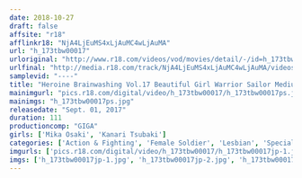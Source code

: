 ```yaml
---
date: 2018-10-27
draft: false
affsite: "r18"
afflinkr18: "NjA4LjEuMS4xLjAuMC4wLjAuMA"
url: "h_173tbw00017"
urloriginal: "http://www.r18.com/videos/vod/movies/detail/-/id=h_173tbw00017"
urlfinal: "http://media.r18.com/track/NjA4LjEuMS4xLjAuMC4wLjAuMA/videos/vod/movies/detail/-/id=h_173tbw00017"
samplevid: "----"
title: "Heroine Brainwashing Vol.17 Beautiful Girl Warrior Sailor Medium & Sailor Wizard"
mainimgurl: "pics.r18.com/digital/video/h_173tbw00017/h_173tbw00017ps.jpg"
mainimgs: "h_173tbw00017ps.jpg"
releasedate: "Sept. 01, 2017"
duration: 111
productioncomp: "GIGA"
girls: ['Mika Osaki', 'Kanari Tsubaki']
categories: ['Action & Fighting', 'Female Soldier', 'Lesbian', 'Special Effects', 'Hypnotism']
imgurls: ['pics.r18.com/digital/video/h_173tbw00017/h_173tbw00017jp-1.jpg', 'pics.r18.com/digital/video/h_173tbw00017/h_173tbw00017jp-2.jpg', 'pics.r18.com/digital/video/h_173tbw00017/h_173tbw00017jp-3.jpg', 'pics.r18.com/digital/video/h_173tbw00017/h_173tbw00017jp-4.jpg', 'pics.r18.com/digital/video/h_173tbw00017/h_173tbw00017jp-5.jpg', 'pics.r18.com/digital/video/h_173tbw00017/h_173tbw00017jp-6.jpg', 'pics.r18.com/digital/video/h_173tbw00017/h_173tbw00017jp-7.jpg', 'pics.r18.com/digital/video/h_173tbw00017/h_173tbw00017jp-8.jpg', 'pics.r18.com/digital/video/h_173tbw00017/h_173tbw00017jp-9.jpg', 'pics.r18.com/digital/video/h_173tbw00017/h_173tbw00017jp-10.jpg', 'pics.r18.com/digital/video/h_173tbw00017/h_173tbw00017jp-11.jpg', 'pics.r18.com/digital/video/h_173tbw00017/h_173tbw00017jp-12.jpg', 'pics.r18.com/digital/video/h_173tbw00017/h_173tbw00017jp-13.jpg', 'pics.r18.com/digital/video/h_173tbw00017/h_173tbw00017jp-14.jpg', 'pics.r18.com/digital/video/h_173tbw00017/h_173tbw00017jp-15.jpg', 'pics.r18.com/digital/video/h_173tbw00017/h_173tbw00017jp-16.jpg', 'pics.r18.com/digital/video/h_173tbw00017/h_173tbw00017jp-17.jpg', 'pics.r18.com/digital/video/h_173tbw00017/h_173tbw00017jp-18.jpg', 'pics.r18.com/digital/video/h_173tbw00017/h_173tbw00017jp-19.jpg', 'pics.r18.com/digital/video/h_173tbw00017/h_173tbw00017jp-20.jpg']
imgs: ['h_173tbw00017jp-1.jpg', 'h_173tbw00017jp-2.jpg', 'h_173tbw00017jp-3.jpg', 'h_173tbw00017jp-4.jpg', 'h_173tbw00017jp-5.jpg', 'h_173tbw00017jp-6.jpg', 'h_173tbw00017jp-7.jpg', 'h_173tbw00017jp-8.jpg', 'h_173tbw00017jp-9.jpg', 'h_173tbw00017jp-10.jpg', 'h_173tbw00017jp-11.jpg', 'h_173tbw00017jp-12.jpg', 'h_173tbw00017jp-13.jpg', 'h_173tbw00017jp-14.jpg', 'h_173tbw00017jp-15.jpg', 'h_173tbw00017jp-16.jpg', 'h_173tbw00017jp-17.jpg', 'h_173tbw00017jp-18.jpg', 'h_173tbw00017jp-19.jpg', 'h_173tbw00017jp-20.jpg']
---
```

